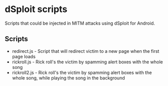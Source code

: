 # dSploit scripts

Scripts that could be injected in MITM attacks using dSploit for Android.

## Scripts

* redirect.js - Script that will redirect victim to a new page when the first page loads
* rickroll.js - Rick roll's the victim by spamming alert boxes with the whole song
* rickroll2.js - Rick roll's the victim by spamming alert boxes with the whole song, while playing the song in the background
